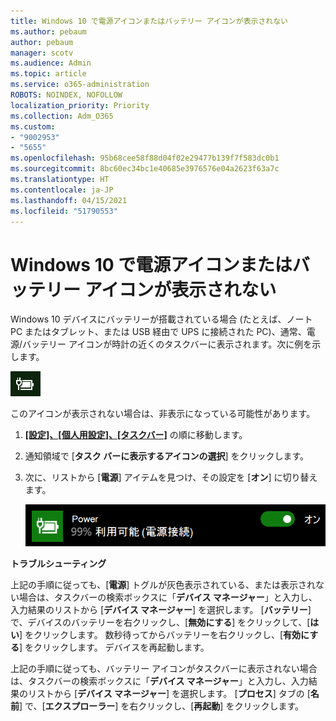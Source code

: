 ```yaml
---
title: Windows 10 で電源アイコンまたはバッテリー アイコンが表示されない
ms.author: pebaum
author: pebaum
manager: scotv
ms.audience: Admin
ms.topic: article
ms.service: o365-administration
ROBOTS: NOINDEX, NOFOLLOW
localization_priority: Priority
ms.collection: Adm_O365
ms.custom:
- "9002953"
- "5655"
ms.openlocfilehash: 95b68cee58f88d04f02e29477b139f7f583dc0b1
ms.sourcegitcommit: 8bc60ec34bc1e40685e3976576e04a2623f63a7c
ms.translationtype: HT
ms.contentlocale: ja-JP
ms.lasthandoff: 04/15/2021
ms.locfileid: "51790553"
---
```

# <a name="power-or-battery-icon-missing-in-windows-10"></a>Windows 10 で電源アイコンまたはバッテリー アイコンが表示されない

Windows 10 デバイスにバッテリーが搭載されている場合 (たとえば、ノート PC またはタブレット、または USB 経由で UPS に接続された PC)、通常、電源/バッテリー アイコンが時計の近くのタスクバーに表示されます。次に例を示します。

![バッテリー アイコン](media/battery-icon.png)

このアイコンが表示されない場合は、非表示になっている可能性があります。

1. **[[設定]、[個人用設定]、[タスクバー]](ms-settings:taskbar?activationSource=GetHelp)** の順に移動します。

2. 通知領域で [**タスク バーに表示するアイコンの選択**] をクリックします。

3. 次に、リストから [**電源**] アイテムを見つけ、その設定を [**オン**] に切り替えます。

    ![タスクバーに電源アイコンを表示する](media/power-icon-on.png)

**トラブルシューティング**

上記の手順に従っても、[**電源**] トグルが灰色表示されている、または表示されない場合は、タスクバーの検索ボックスに「**デバイス マネージャー**」と入力し、入力結果のリストから [**デバイス マネージャー**] を選択します。 [**バッテリー**] で、デバイスのバッテリーを右クリックし、[**無効にする**] をクリックして、[**はい**] をクリックします。 数秒待ってからバッテリーを右クリックし、[**有効にする**] をクリックします。 デバイスを再起動します。

上記の手順に従っても、バッテリー アイコンがタスクバーに表示されない場合は、タスクバーの検索ボックスに「**デバイス マネージャー**」と入力し、入力結果のリストから [**デバイス マネージャー**] を選択します。 [**プロセス**] タブの [**名前**] で、[**エクスプローラー**] を右クリックし、[**再起動**] をクリックします。
